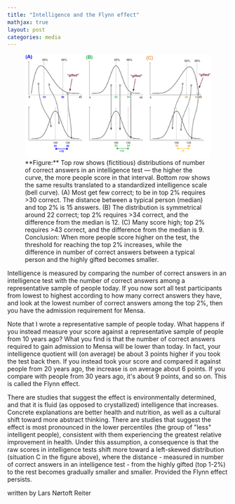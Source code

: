 ```yaml
---
title: "Intelligence and the Flynn effect"
mathjax: true
layout: post
categories: media
---
```


<figure>
  <img src="/assets/flynn.png" alt="Flynn effect visualization">
  <figcaption>**Figure:** Top row shows (fictitious) distributions of number of correct answers in an intelligence test — the higher the curve, the more people score in that interval. Bottom row shows the same results translated to a standardized intelligence scale (bell curve). (A) Most get few correct; to be in top 2% requires >30 correct. The distance between a typical person (median) and top 2% is 15 answers. (B) The distribution is symmetrical around 22 correct; top 2% requires >34 correct, and the difference from the median is 12. (C) Many score high; top 2% requires >43 correct, and the difference from the median is 9. Conclusion: When more people score higher on the test, the threshold for reaching the top 2% increases, while the difference in number of correct answers between a typical person and the highly gifted becomes smaller.</figcaption>
</figure>

Intelligence is measured by comparing the number of correct answers in an intelligence test with the number of correct answers among a representative sample of people today. If you now sort all test participants from lowest to highest according to how many correct answers they have, and look at the lowest number of correct answers among the top 2%, then you have the admission requirement for Mensa.

Note that I wrote a representative sample of people today. What happens if you instead measure your score against a representative sample of people from 10 years ago? What you find is that the number of correct answers required to gain admission to Mensa will be lower than today. In fact, your intelligence quotient will (on average) be about 3 points higher if you took the test back then. If you instead took your score and compared it against people from 20 years ago, the increase is on average about 6 points. If you compare with people from 30 years ago, it's about 9 points, and so on. This is called the Flynn effect.

There are studies that suggest the effect is environmentally determined, and that it is fluid (as opposed to crystallized) intelligence that increases. Concrete explanations are better health and nutrition, as well as a cultural shift toward more abstract thinking. There are studies that suggest the effect is most pronounced in the lower percentiles (the group of "less" intelligent people), consistent with them experiencing the greatest relative improvement in health. Under this assumption, a consequence is that the raw scores in intelligence tests shift more toward a left-skewed distribution (situation C in the figure above), where the distance - measured in number of correct answers in an intelligence test - from the highly gifted (top 1-2%) to the rest becomes gradually smaller and smaller. Provided the Flynn effect persists.

written by Lars Nørtoft Reiter
